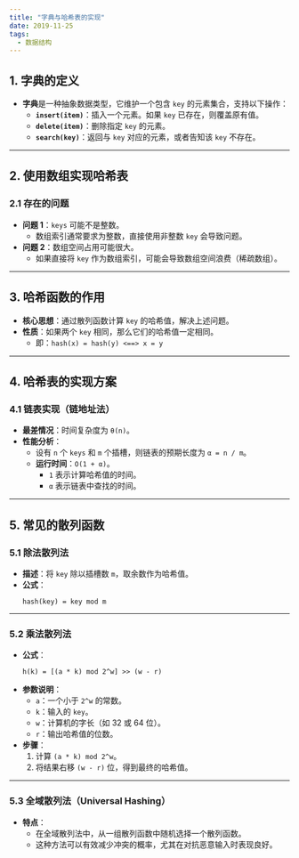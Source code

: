 ```yaml
---
title: "字典与哈希表的实现"
date: 2019-11-25
tags:
  - 数据结构
---
```


## **1. 字典的定义**

- **字典**是一种抽象数据类型，它维护一个包含 `key` 的元素集合，支持以下操作：
  - **`insert(item)`**：插入一个元素。如果 `key` 已存在，则覆盖原有值。
  - **`delete(item)`**：删除指定 `key` 的元素。
  - **`search(key)`**：返回与 `key` 对应的元素，或者告知该 `key` 不存在。

---

## **2. 使用数组实现哈希表**

### **2.1 存在的问题**

- **问题 1**：`keys` 可能不是整数。  
  - 数组索引通常要求为整数，直接使用非整数 `key` 会导致问题。
- **问题 2**：数组空间占用可能很大。  
  - 如果直接将 `key` 作为数组索引，可能会导致数组空间浪费（稀疏数组）。

---

## **3. 哈希函数的作用**

- **核心思想**：通过散列函数计算 `key` 的哈希值，解决上述问题。
- **性质**：如果两个 `key` 相同，那么它们的哈希值一定相同。  
  - 即：`hash(x) = hash(y) <==> x = y`

---

## **4. 哈希表的实现方案**

### **4.1 链表实现（链地址法）**

- **最差情况**：时间复杂度为 `θ(n)`。
- **性能分析**：
  - 设有 `n` 个 `keys` 和 `m` 个插槽，则链表的预期长度为 `α = n / m`。
  - **运行时间**：`O(1 + α)`。
    - `1` 表示计算哈希值的时间。
    - `α` 表示链表中查找的时间。

---

## **5. 常见的散列函数**

### **5.1 除法散列法**

- **描述**：将 `key` 除以插槽数 `m`，取余数作为哈希值。
- **公式**：
  ```plaintext
  hash(key) = key mod m
  ```

---

### **5.2 乘法散列法**

- **公式**：
  ```plaintext
  h(k) = [(a * k) mod 2^w] >> (w - r)
  ```
- **参数说明**：
  - `a`：一个小于 `2^w` 的常数。
  - `k`：输入的 `key`。
  - `w`：计算机的字长（如 32 或 64 位）。
  - `r`：输出哈希值的位数。
- **步骤**：
  1. 计算 `(a * k) mod 2^w`。
  2. 将结果右移 `(w - r)` 位，得到最终的哈希值。

---

### **5.3 全域散列法（Universal Hashing）**

- **特点**：
  - 在全域散列法中，从一组散列函数中随机选择一个散列函数。
  - 这种方法可以有效减少冲突的概率，尤其在对抗恶意输入时表现良好。
